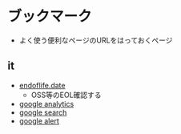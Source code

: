ブックマーク
===

* よく使う便利なページのURLをはっておくページ

## it

* [endoflife.date](https://endoflife.date/)
	* OSS等のEOL確認する
* [google analytics](https://analytics.google.com/analytics/)
* [google search](https://search.google.com/search-console/)
* [google alert](https://www.google.com/alerts)
